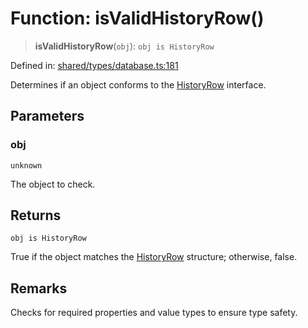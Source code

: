 # Function: isValidHistoryRow()

> **isValidHistoryRow**(`obj`): `obj is HistoryRow`

Defined in: [shared/types/database.ts:181](https://github.com/Nick2bad4u/Uptime-Watcher/blob/8a1973382d5fe14c52996ecda381894eb7ecd4a6/shared/types/database.ts#L181)

Determines if an object conforms to the [HistoryRow](../interfaces/HistoryRow.md) interface.

## Parameters

### obj

`unknown`

The object to check.

## Returns

`obj is HistoryRow`

True if the object matches the [HistoryRow](../interfaces/HistoryRow.md) structure; otherwise, false.

## Remarks

Checks for required properties and value types to ensure type safety.
